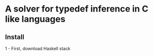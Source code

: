 A solver for typedef inference in C like languages
==================================


Install
-----

1 - First, download Haskell stack
